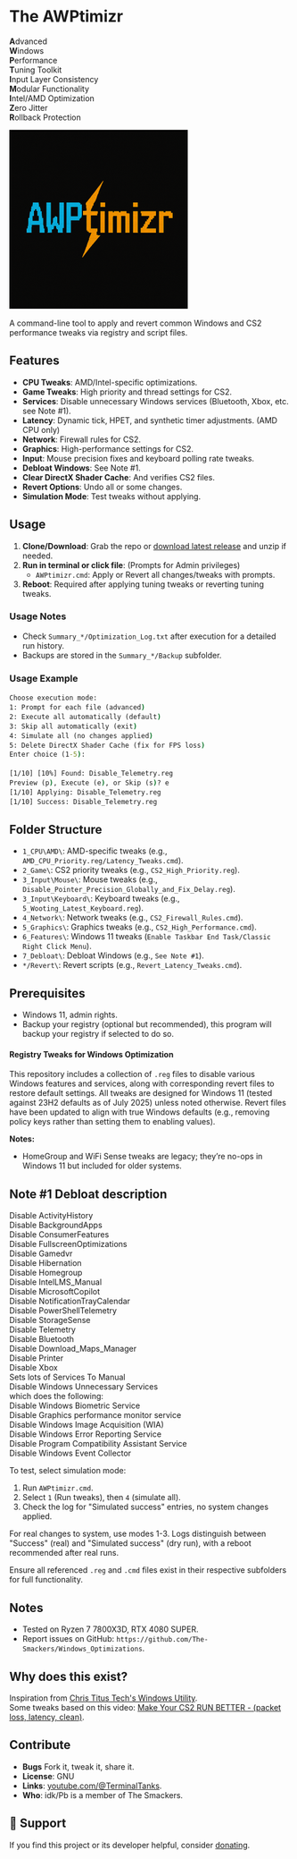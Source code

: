 # The AWPtimizr
**A**dvanced  
**W**indows  
**P**erformance  
**T**uning Toolkit  
**I**nput Layer Consistency  
**M**odular Functionality  
**I**ntel/AMD Optimization  
**Z**ero Jitter  
**R**ollback Protection

![AWPtimizr Logo](./logo.png)

A command-line tool to apply and revert common Windows and CS2 performance tweaks via registry and script files.

## Features
- **CPU Tweaks**: AMD/Intel-specific optimizations.
- **Game Tweaks**: High priority and thread settings for CS2.
- **Services**: Disable unnecessary Windows services (Bluetooth, Xbox, etc. see Note #1).
- **Latency**: Dynamic tick, HPET, and synthetic timer adjustments. (AMD CPU only)
- **Network**: Firewall rules for CS2.
- **Graphics**: High-performance settings for CS2.
- **Input**: Mouse precision fixes and keyboard polling rate tweaks.
- **Debloat Windows**: See Note #1.
- **Clear DirectX Shader Cache**: And verifies CS2 files.
- **Revert Options**: Undo all or some changes.
- **Simulation Mode**: Test tweaks without applying.

## Usage
1. **Clone/Download**: Grab the repo or [download latest release](https://github.com/The-Smackers/AWPtimizr/releases) and unzip if needed.
2. **Run in terminal or click file**: (Prompts for Admin privileges)
   - `AWPtimizr.cmd`: Apply or Revert all changes/tweaks with prompts.
4. **Reboot**: Required after applying tuning tweaks or reverting tuning tweaks.

### Usage Notes
- Check `Summary_*/Optimization_Log.txt` after execution for a detailed run history.
- Backups are stored in the `Summary_*/Backup` subfolder.

### Usage Example
```cmd
Choose execution mode:
1: Prompt for each file (advanced)
2: Execute all automatically (default)
3: Skip all automatically (exit)
4: Simulate all (no changes applied)
5: Delete DirectX Shader Cache (fix for FPS loss)
Enter choice (1-5):

[1/10] [10%] Found: Disable_Telemetry.reg
Preview (p), Execute (e), or Skip (s)? e
[1/10] Applying: Disable_Telemetry.reg
[1/10] Success: Disable_Telemetry.reg
```

## Folder Structure
- `1_CPU\AMD\`: AMD-specific tweaks (e.g., `AMD_CPU_Priority.reg/Latency_Tweaks.cmd`).
- `2_Game\`: CS2 priority tweaks (e.g., `CS2_High_Priority.reg`).
- `3_Input\Mouse\`: Mouse tweaks (e.g., `Disable_Pointer_Precision_Globally_and_Fix_Delay.reg`).
- `3_Input\Keyboard\`: Keyboard tweaks (e.g., `5_Wooting_Latest_Keyboard.reg`).
- `4_Network\`: Network tweaks (e.g., `CS2_Firewall_Rules.cmd`).
- `5_Graphics\`: Graphics tweaks (e.g., `CS2_High_Performance.cmd`).
- `6_Features\`: Windows 11 tweaks (`Enable Taskbar End Task/Classic Right Click Menu`).
- `7_Debloat\`: Debloat Windows (e.g., `See Note #1`).
- `*/Revert\`: Revert scripts (e.g., `Revert_Latency_Tweaks.cmd`).

## Prerequisites
- Windows 11, admin rights.
- Backup your registry (optional but recommended), this program will backup your registry if selected to do so.

#### Registry Tweaks for Windows Optimization
This repository includes a collection of `.reg` files to disable various Windows features and services, along with corresponding revert files to restore default settings. All tweaks are designed for Windows 11 (tested against 23H2 defaults as of July 2025) unless noted otherwise. Revert files have been updated to align with true Windows defaults (e.g., removing policy keys rather than setting them to enabling values).

**Notes:**
- HomeGroup and WiFi Sense tweaks are legacy; they’re no-ops in Windows 11 but included for older systems.

## Note #1 Debloat description
Disable ActivityHistory  
Disable BackgroundApps  
Disable ConsumerFeatures  
Disable FullscreenOptimizations  
Disable Gamedvr  
Disable Hibernation  
Disable Homegroup  
Disable IntelLMS_Manual  
Disable MicrosoftCopilot  
Disable NotificationTrayCalendar  
Disable PowerShellTelemetry  
Disable StorageSense  
Disable Telemetry  
Disable Bluetooth  
Disable Download_Maps_Manager  
Disable Printer  
Disable Xbox  
Sets lots of Services To Manual  
Disable Windows Unnecessary Services  
which does the following:  
Disable Windows Biometric Service  
Disable Graphics performance monitor service  
Disable Windows Image Acquisition (WIA)  
Disable Windows Error Reporting Service  
Disable Program Compatibility Assistant Service  
Disable Windows Event Collector  

To test, select simulation mode:
1. Run `AWPtimizr.cmd`.
2. Select `1` (Run tweaks), then `4` (simulate all).
3. Check the log for "Simulated success" entries, no system changes applied.

For real changes to system, use modes 1-3. Logs distinguish between "Success" (real) and "Simulated success" (dry run), with a reboot recommended after real runs.

Ensure all referenced `.reg` and `.cmd` files exist in their respective subfolders for full functionality.

## Notes
- Tested on Ryzen 7 7800X3D, RTX 4080 SUPER.
- Report issues on GitHub: `https://github.com/The-Smackers/Windows_Optimizations`.

## Why does this exist?
Inspiration from [Chris Titus Tech's Windows Utility](https://github.com/ChrisTitusTech/winutil).  
Some tweaks based on this video: [Make Your CS2 RUN BETTER - (packet loss, latency, clean)](https://www.youtube.com/watch?v=qG7C4W-EQl4).

## Contribute
- **Bugs** Fork it, tweak it, share it.  
- **License**: GNU  
- **Links**: [youtube.com/@TerminalTanks](https://www.youtube.com/@TerminalTanks).
- **Who**: idk/Pb is a member of The Smackers.

## 💖 Support
If you find this project or its developer helpful, consider [donating](https://www.paypal.com/ncp/payment/8UEVM2WHXGL88).
